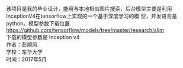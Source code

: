 该项目是我的毕业设计，能用与本地相似图片搜索，后台模型主要是利用InceptionV4在tensorflow上实现的一个基于深度学习的模
型，开发语言是python。模型参数下载位置 https://github.com/tensorflow/models/tree/master/research/slim \
下载的模型参数是 Inception v4 \
作者：彭顺风\
学校：东华大学\
时间：2017年5月
